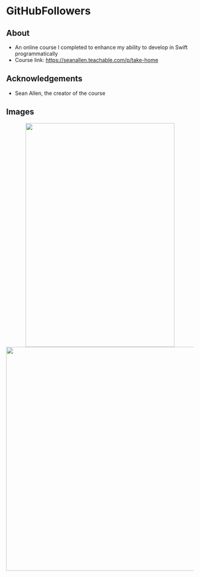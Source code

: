 # GitHubFollowers

## About
- An online course I completed to enhance my ability to develop in Swift programmatically
- Course link: https://seanallen.teachable.com/p/take-home

## Acknowledgements
- Sean Allen, the creator of the course 

## Images

<p align="center">
  <img src="https://github.com/colintmurphy/GitHubFollowers/blob/master/images/ezgif.com-gif-maker%20(3).gif" height="600" width="400" />
  <img src="https://github.com/colintmurphy/GitHubFollowers/blob/master/images/ezgif.com-gif-maker%20(4).gif" height="600" />
</p>

